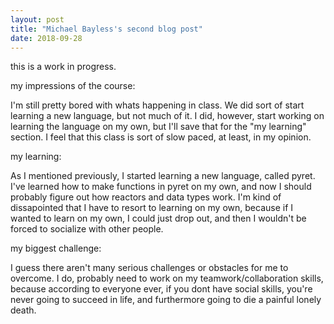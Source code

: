 ```yaml
---
layout: post
title: "Michael Bayless's second blog post"
date: 2018-09-28
---
```


this is a work in progress.

my impressions of the course:

I'm still pretty bored with whats happening in class. We did sort of start learning a new language, but not much of it. I did, however, start working on learning the language on my own, but I'll save that for the "my learning" section. I feel that this class is sort of slow paced, at least, in my opinion. 

my learning:

As I mentioned previously, I started learning a new language, called pyret. I've learned how to make functions in pyret on my own, and now I should probably figure out how reactors and data types work. I'm kind of dissapointed that I have to resort to learning on my own, because if I wanted to learn on my own, I could just drop out, and then I wouldn't be forced to socialize with other people.

my biggest challenge:

I guess there aren't many serious challenges or obstacles for me to overcome. I do, probably need to work on my teamwork/collaboration skills, because according to everyone ever, if you dont have social skills, you're never going to succeed in life, and furthermore going to die a painful lonely death.
